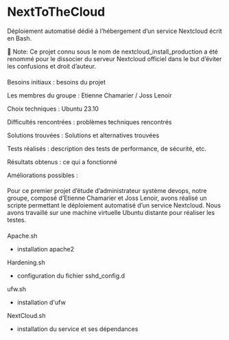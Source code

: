 # NextToTheCloud

Déploiement automatisé dédié à l’hébergement d’un service Nextcloud écrit en Bash.

📢 Note: Ce projet connu sous le nom de nextcloud_install_production a été renommé pour le dissocier du serveur Nextcloud officiel dans le but d’éviter les confusions et droit d’auteur.

####
Besoins initiaux : besoins du projet

Les membres du groupe : Etienne Chamarier / Joss Lenoir

Choix techniques : Ubuntu 23.10

Difficultés rencontrées : problèmes techniques rencontrés

Solutions trouvées : Solutions et alternatives trouvées

Tests réalisés : description des tests de performance, de sécurité, etc.

Résultats obtenus : ce qui a fonctionné

Améliorations possibles : 


####
Pour ce premier projet d’étude d’administrateur système devops, notre groupe, composé d’Etienne Chamarier et Joss Lenoir, avons réalisé un scripte permettant le déploiement automatisé d’un service Nextcloud. 
Nous avons travaillé sur une machine virtuelle Ubuntu distante pour réaliser les testes.
####

Apache.sh
 - installation apache2

Hardening.sh 
 - configuration du fichier sshd_config.d

ufw.sh
 - installation d'ufw

NextCloud.sh
 - installation du service et ses dépendances
